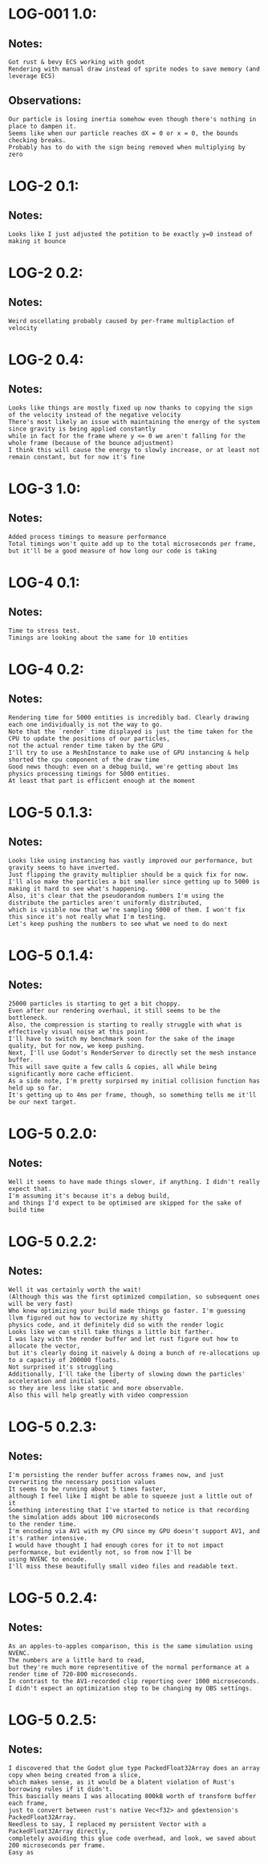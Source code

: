 # LOG-001 1.0:
## Notes:
    Got rust & bevy ECS working with godot
    Rendering with manual draw instead of sprite nodes to save memory (and leverage ECS)

## Observations:
    Our particle is losing inertia somehow even though there's nothing in place to dampen it.
    Seems like when our particle reaches dX = 0 or x = 0, the bounds checking breaks.
    Probably has to do with the sign being removed when multiplying by zero

# LOG-2 0.1:
## Notes:
    Looks like I just adjusted the potition to be exactly y=0 instead of making it bounce

# LOG-2 0.2:
## Notes:
    Weird oscellating probably caused by per-frame multiplaction of velocity

# LOG-2 0.4:
## Notes:
    Looks like things are mostly fixed up now thanks to copying the sign of the velocity instead of the negative velocity
    There's most likely an issue with maintaining the energy of the system since gravity is being applied constantly
    while in fact for the frame where y <= 0 we aren't falling for the whole frame (because of the bounce adjustment)
    I think this will cause the energy to slowly increase, or at least not remain constant, but for now it's fine

# LOG-3 1.0:
## Notes:
    Added process timings to measure performance
    Total timings won't quite add up to the total microseconds per frame, but it'll be a good measure of how long our code is taking

# LOG-4 0.1:
## Notes:
    Time to stress test.
    Timings are looking about the same for 10 entities

# LOG-4 0.2:
## Notes:
    Rendering time for 5000 entities is incredibly bad. Clearly drawing each one individually is not the way to go.
    Note that the `render` time displayed is just the time taken for the CPU to update the positions of our particles,
    not the actual render time taken by the GPU
    I'll try to use a MeshInstance to make use of GPU instancing & help shorted the cpu component of the draw time
    Good news though: even on a debug build, we're getting about 1ms physics processing timings for 5000 entities.
    At least that part is efficient enough at the moment

# LOG-5 0.1.3:
## Notes:
    Looks like using instancing has vastly improved our performance, but gravity seems to have inverted.
    Just flipping the gravity multiplier should be a quick fix for now.
    I'll also make the particles a bit smaller since getting up to 5000 is making it hard to see what's happening.
    Also, it's clear that the pseudorandom numbers I'm using the distribute the particles aren't uniformly distributed,
    which is visible now that we're sampling 5000 of them. I won't fix this since it's not really what I'm testing.
    Let's keep pushing the numbers to see what we need to do next

# LOG-5 0.1.4:
## Notes:
    25000 particles is starting to get a bit choppy.
    Even after our rendering overhaul, it still seems to be the bottleneck.
    Also, the compression is starting to really struggle with what is effectively visual noise at this point.
    I'll have to switch my benchmark soon for the sake of the image quality, but for now, we keep pushing.
    Next, I'll use Godot's RenderServer to directly set the mesh instance buffer.
    This will save quite a few calls & copies, all while being significantly more cache efficient.
    As a side note, I'm pretty surpirsed my initial collision function has held up so far.
    It's getting up to 4ms per frame, though, so something tells me it'll be our next target.

# LOG-5 0.2.0:
## Notes:
    Well it seems to have made things slower, if anything. I didn't really expect that.
    I'm assuming it's because it's a debug build,
    and things I'd expect to be optimised are skipped for the sake of build time

# LOG-5 0.2.2:
## Notes:
    Well it was certainly worth the wait!
    (Although this was the first optimized compilation, so subsequent ones will be very fast)
    Who knew optimizing your build made things go faster. I'm guessing llvm figured out how to vectorize my shitty
    physics code, and it definitely did so with the render logic
    Looks like we can still take things a little bit farther.
    I was lazy with the render buffer and let rust figure out how to allocate the vector,
    but it's clearly doing it naively & doing a bunch of re-allocations up to a capactiy of 200000 floats.
    Not surprised it's struggling
    Additionally, I'll take the liberty of slowing down the particles' acceleration and initial speed,
    so they are less like static and more observable.
    Also this will help greatly with video compression
    

# LOG-5 0.2.3:
## Notes:
    I'm persisting the render buffer across frames now, and just overwriting the necessary position values
    It seems to be running about 5 times faster,
    although I feel like I might be able to squeeze just a little out of it
    Something interesting that I've started to notice is that recording the simulation adds about 100 microseconds
    to the render time.
    I'm encoding via AV1 with my CPU since my GPU doesn't support AV1, and it's rather intensive.
    I would have thought I had enough cores for it to not impact performance, but evidently not, so from now I'll be
    using NVENC to encode.
    I'll miss these beautifully small video files and readable text.

# LOG-5 0.2.4:
## Notes:
    As an apples-to-apples comparison, this is the same simulation using NVENC.
    The numbers are a little hard to read,
    but they're much more representitive of the normal performance at a render time of 720-800 microseconds.
    In contrast to the AV1-recorded clip reporting over 1000 microseconds.
    I didn't expect an optimization step to be changing my OBS settings.

# LOG-5 0.2.5:
## Notes:
    I discovered that the Godot glue type PackedFloat32Array does an array copy when being created from a slice,
    which makes sense, as it would be a blatent violation of Rust's borrowing rules if it didn't.
    This bascially means I was allocating 800kB worth of transform buffer each frame,
    just to convert between rust's native Vec<f32> and gdextension's PackedFloat32Array.
    Needless to say, I replaced my persistent Vector with a PackedFloat32Array directly,
    completely avoiding this glue code overhead, and look, we saved about 200 microseconds per frame.
    Easy as
    
    
    
    